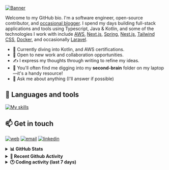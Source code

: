 [![Banner](https://raw.githubusercontent.com/wilfriedago/wilfriedago/main/assets/1.png)][website]

Welcome to my GitHub bio. I'm a software engineer, open-source contributor, and [occasional blogger][blog]. I spend my days building full-stack applications and tools using Typescript, Java & Kotlin, and some of the technologies I work with include [AWS](https://aws.amazon.com/fr/), [Next.js](https://nextjs.org/), [Spring](https://spring.io/), [Nest.js](https://nestjs.com/), [Tailwind CSS](https://github.com/tailwindlabs/tailwindcss), [Docker](https://www.docker.com/), and occasionally [Laravel](https://laravel.com/).

- 🔭 Currently diving into Kotlin, and AWS certifications.
- 👯 Open to new work and collaboration opportunities.
- ✍️ I express my thoughts through writing to refine my ideas.
- 🧠 You'll often find me digging into my **second-brain** folder on my laptop—it's a handy resource!
- 💬 Ask me about anything (I'll answer if possible)

## 🎨 Languages and tools

[![My skills](https://skillicons.dev/icons?i=typescript,js,nodejs,nest,java,kotlin,spring,python,fastapi,django,aws,docker,vscode,idea,tailwind&perline=15)](https://wilfriedago.dev/about#skills)

## 📫 Get in touch
[![web](https://img.shields.io/badge/WEBSITE-12100E?logo=google-earth&color=282A36)][website]
[![email](https://img.shields.io/badge/MAIL-12100E?logo=mailgun&color=282A36)][mail]
[![linkedin](https://img.shields.io/badge/LINKEDIN-12100E?logo=linkedin&color=282A36)][linkedin]


<details>
  <summary><b>📊 GitHub Stats</b></summary>
	<br/>
	<p align="left">
		<img width="49.5%" src="https://github-readme-stats.vercel.app/api?username=wilfriedago&show_icons=true&count_private=true&title_color=10b981&icon_color=10b981&theme=react&hide_border=true&rank_icon=github" />
		<img width="49.5%" src="https://streak-stats.demolab.com/?user=wilfriedago&hide_border=true&theme=react&ring=10b981&fire=fff&currStreakNum=fff&sideLabels=10b981&currStreakLabel=10b981&sideNums=fff" />
	</p>
</details>

<details>
  <summary><b>📅 Recent Github Activity</b></summary>
	<br>

<!--RECENT_ACTIVITY:last_update-->
Last Updated: Tuesday, September 24th, 2024, 4:17:27 AM
<!--RECENT_ACTIVITY:last_update_end-->

<!--RECENT_ACTIVITY:start-->
1. ⭐ Starred [checkmarble/marble-frontend](https://github.com/checkmarble/marble-frontend)<br>
2. 💪 Opened PR [#1](https://github.com/wilfriedago/skills-introduction-to-github/pull/1) in [wilfriedago/skills-introduction-to-github](https://github.com/wilfriedago/skills-introduction-to-github)<br>
3. 📔 Created new repository [wilfriedago/skills-introduction-to-github](https://github.com/wilfriedago/skills-introduction-to-github)<br>
4. ⬆️ Pushed 79 commit(s) to [wilfriedago/bulletproof-react](https://github.com/wilfriedago/bulletproof-react)<br>
5. 🔱 Forked [wilfriedago/implementing-ddd-with-spring-talk](https://github.com/wilfriedago/implementing-ddd-with-spring-talk) from [maciejwalkowiak/implementing-ddd-with-spring-talk](https://github.com/maciejwalkowiak/implementing-ddd-with-spring-talk)<br>
<!--RECENT_ACTIVITY:end-->
</details>

<details>
  <summary><b>🕐 Coding activity (last 7 days)</b></summary>
	<br>

<!--START_SECTION:waka-->

```python
Total Time: 24 hrs 48 mins

Java                       9 hrs 11 mins   █████████▒░░░░░░░░░░░░░░░   37.02 %
TypeScript                 6 hrs 41 mins   ██████▓░░░░░░░░░░░░░░░░░░   26.99 %
YAML                       2 hrs 8 mins    ██░░░░░░░░░░░░░░░░░░░░░░░   08.61 %
Nginx configuration file   2 hrs 6 mins    ██░░░░░░░░░░░░░░░░░░░░░░░   08.50 %
JSON                       1 hr 41 mins    █▓░░░░░░░░░░░░░░░░░░░░░░░   06.84 %
Markdown                   42 mins         ▓░░░░░░░░░░░░░░░░░░░░░░░░   02.87 %
Text                       37 mins         ▓░░░░░░░░░░░░░░░░░░░░░░░░   02.49 %
Nginx Configuration        26 mins         ▒░░░░░░░░░░░░░░░░░░░░░░░░   01.76 %
JavaScript                 15 mins         ▒░░░░░░░░░░░░░░░░░░░░░░░░   01.04 %
TSConfig                   15 mins         ▒░░░░░░░░░░░░░░░░░░░░░░░░   01.02 %
```

<!--END_SECTION:waka-->
</details>

[website]: https://wilfriedago.dev
[linkedin]: https://linkedin.com/in/wilfriedago
[blog]: https://wilfriedago.dev/blog
[mail]: mailto:me@wilfriedago.dev
